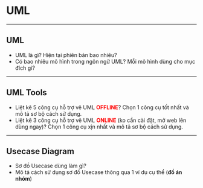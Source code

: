 # UML

---

## UML

- UML là gì? Hiện tại phiên bản bao nhiêu?
- Có bao nhiêu mô hình trong ngôn ngữ UML? Mỗi mô hình dùng cho mục đích gì?

---

## UML Tools

- Liệt kê 5 công cụ hỗ trợ vẽ UML <span style="color: red">**OFFLINE**</span>? Chọn 1 công cụ tốt nhất và mô tả sơ bộ cách sử dụng.
- Liệt kê 3 công cụ hỗ trợ vẽ UML <span style="color: red">**ONLINE**</span> (ko cần cài đặt, mở web lên dùng ngay)? Chọn 1 công cụ xịn nhất và mô tả sơ bộ cách sử dụng.

---

## Usecase Diagram

- Sơ đồ Usecase dùng làm gì? 
- Mô tả cách sử dụng sơ đồ Usecase thông qua 1 ví dụ cụ thể (**đồ án nhóm**)